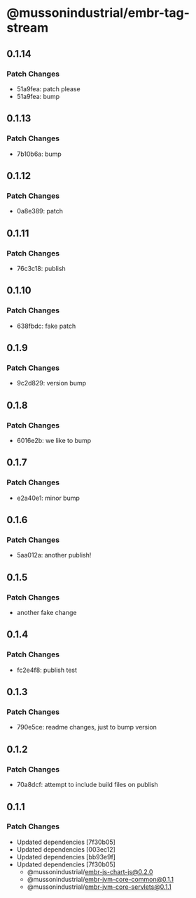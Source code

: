 # @mussonindustrial/embr-tag-stream

## 0.1.14

### Patch Changes

- 51a9fea: patch please
- 51a9fea: bump

## 0.1.13

### Patch Changes

- 7b10b6a: bump

## 0.1.12

### Patch Changes

- 0a8e389: patch

## 0.1.11

### Patch Changes

- 76c3c18: publish

## 0.1.10

### Patch Changes

- 638fbdc: fake patch

## 0.1.9

### Patch Changes

- 9c2d829: version bump

## 0.1.8

### Patch Changes

- 6016e2b: we like to bump

## 0.1.7

### Patch Changes

- e2a40e1: minor bump

## 0.1.6

### Patch Changes

- 5aa012a: another publish!

## 0.1.5

### Patch Changes

- another fake change

## 0.1.4

### Patch Changes

- fc2e4f8: publish test

## 0.1.3

### Patch Changes

- 790e5ce: readme changes, just to bump version

## 0.1.2

### Patch Changes

- 70a8dcf: attempt to include build files on publish

## 0.1.1

### Patch Changes

- Updated dependencies [7f30b05]
- Updated dependencies [003ec12]
- Updated dependencies [bb93e9f]
- Updated dependencies [7f30b05]
  - @mussonindustrial/embr-js-chart-js@0.2.0
  - @mussonindustrial/embr-jvm-core-common@0.1.1
  - @mussonindustrial/embr-jvm-core-servlets@0.1.1
